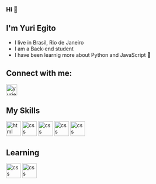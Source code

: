### Hi 👋

## I'm Yuri Egito
- I live in Brasil, Rio de Janeiro
- I am a Back-end student
- I have been learnig more about Python and JavaScript 🚀

## Connect with me:
<a href="https://www.linkedin.com/in/yuri-egito-05255a216/" target="_blank">
<img align="center" alt="yuriegito-linkedin" height="30" width="30" src="https://cdn.icon-icons.com/icons2/1753/PNG/512/iconfinder-social-media-applications-14linkedin-4102586_113786.png" style="max-width:100%;">
</a>

## My Skills

<img src="https://cdn.icon-icons.com/icons2/2415/PNG/512/html_original_wordmark_logo_icon_146478.png" alt="html" width="40" height="40" style="max-width:100%;"></img>
<img src="https://cdn.icon-icons.com/icons2/2107/PNG/512/file_type_css_icon_130661.png" alt="css" width="40" height="40" style="max-width:100%;"></img>
<img src="https://img.icons8.com/color/48/000000/javascript--v1.png" alt="css" width="40" height="40" style="max-width:100%;"></img>
<img src="https://img.icons8.com/fluency/48/000000/python.png" alt="css" width="40" height="40" style="max-width:100%;"></img>
<img src="https://img.icons8.com/windows/48/000000/postgreesql.png" alt="css" width="40" height="40" style="max-width:100%;"></img>

## Learning
<img src="https://img.icons8.com/color/48/000000/java-coffee-cup-logo--v1.png" alt="css" width="40" height="40" style="max-width:100%;"></img>
<img src="https://img.icons8.com/ios-filled/50/000000/docker.png" alt="css" width="40" height="40" style="max-width:100%;"></img>


<!--
*Yegito-Yegito/Yegito-Yegito* is a ✨ special ✨ repository because its `README.md` (this file) appears on your GitHub profile.

Here are some ideas to get you started:

- 🔭 I’m currently working on ...
- 🌱 I’m currently learning ...
- 👯 I’m looking to collaborate on ...
- 🤔 I’m looking for help with ...
- 💬 Ask me about ...
- 📫 How to reach me: ...
- 😄 Pronouns: ...
- ⚡ Fun fact: ...
-->
